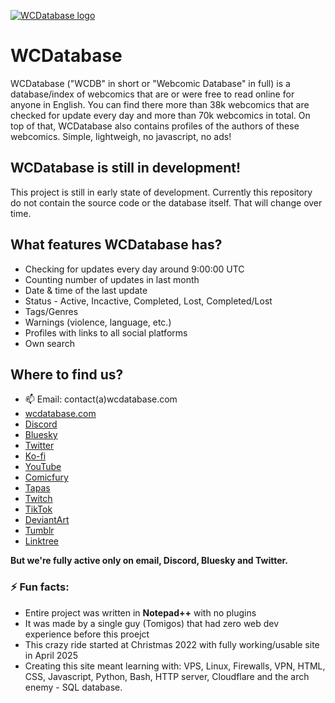 [![WCDatabase logo](https://github.com/user-attachments/assets/fe7fd87a-d46f-40a9-8ac9-88c78d408bd9)](https://wcdatabase.com/)

# WCDatabase

WCDatabase ("WCDB" in short or "Webcomic Database" in full) is a database/index of webcomics that are or were free to read online for anyone in English.
You can find there more than 38k webcomics that are checked for update every day and more than 70k webcomics in total. On top of that, WCDatabase also
contains profiles of the authors of these webcomics. Simple, lightweigh, no javascript, no ads!


## WCDatabase is still in development!

This project is still in early state of development. Currently this repository do not contain the source code or the database itself.
That will change over time.


## What features WCDatabase has?

* Checking for updates every day around 9:00:00 UTC
* Counting number of updates in last month
* Date & time of the last update
* Status - Active, Incactive, Completed, Lost, Completed/Lost
* Tags/Genres
* Warnings (violence, language, etc.)
* Profiles with links to all social platforms
* Own search

## Where to find us?

* 📫 Email: contact(a)wcdatabase.com
* [wcdatabase.com](https://wcdatabase.com/)
* [Discord](https://discord.gg/uYKexg7gHm)
* [Bluesky](https://bsky.app/profile/wcdatabase.bsky.social)
* [Twitter](https://x.com/WCDatabase)
* [Ko-fi](https://ko-fi.com/wcdatabase)
* [YouTube](https://www.youtube.com/@WCDatabase)
* [Comicfury](https://comicfury.com/profile.php?username=WCDatabase)
* [Tapas](https://tapas.io/WCDatabase)
* [Twitch](https://www.twitch.tv/wcdatabase)
* [TikTok](https://www.tiktok.com/@wcdatabase)
* [DeviantArt](https://www.deviantart.com/wcdatabase)
* [Tumblr](https://www.tumblr.com/wcdatabase)
* [Linktree](https://linktr.ee/wcdatabase)

**But we're fully active only on email, Discord, Bluesky and Twitter.** 

### ⚡ Fun facts:

* Entire project was written in **Notepad++** with no plugins
* It was made by a single guy (Tomigos) that had zero web dev experience before this proejct
* This crazy ride started at Christmas 2022 with fully working/usable site in April 2025
* Creating this site meant learning with: VPS, Linux, Firewalls, VPN, HTML, CSS, Javascript, Python, Bash, HTTP server, Cloudflare and the arch enemy - SQL database.
